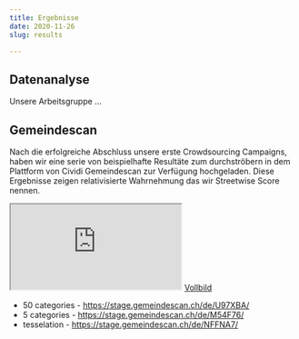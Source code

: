 ```yaml
---
title: Ergebnisse
date: 2020-11-26
slug: results

---
```


## Datenanalyse

Unsere Arbeitsgruppe ...

## Gemeindescan

Nach die erfolgreiche Abschluss unsere erste Crowdsourcing Campaigns, haben wir eine serie von beispielhafte Resultäte zum durchströbern in dem Plattform von Cividi Gemeindescan zur Verfügung hochgeladen. Diese Ergebnisse zeigen relativisierte Wahrnehmung das wir Streetwise Score nennen.

<iframe title="Gemeindescan Luzern" src="https://stage.gemeindescan.ch/de/U97XBA/"></iframe>
<a class="fullscreen button" href="https://stage.gemeindescan.ch/de/U97XBA/" target="_blank">Vollbild</a>

- 50 categories - https://stage.gemeindescan.ch/de/U97XBA/
- 5 categories - https://stage.gemeindescan.ch/de/M54F76/
- tesselation - https://stage.gemeindescan.ch/de/NFFNA7/
